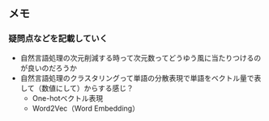 ## メモ
### 疑問点などを記載していく

- 自然言語処理の次元削減する時って次元数ってどうゆう風に当たりつけるのが良いのだろうか
- 自然言語処理のクラスタリングって単語の分散表現で単語をベクトル量で表して（数値にして）からする感じ？
	- One-hotベクトル表現
	- Word2Vec（Word Embedding）